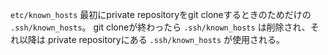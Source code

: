 
`etc/known_hosts`
最初にprivate repositoryをgit cloneするときのためだけの `.ssh/known_hosts`。
git cloneが終わったら `.ssh/known_hosts` は削除され、それ以降は
private repositoryにある `.ssh/known_hosts` が使用される。

